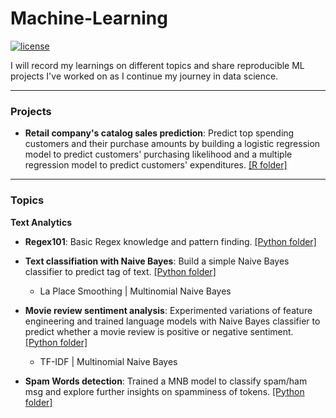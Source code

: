 # Machine-Learning
[![license](https://img.shields.io/github/license/mashape/apistatus.svg)](https://github.com/jchen0529/Machine-Learning/blob/master/LICENSE)

I will record my learnings on different topics and share reproducible ML projects I've worked on as I continue my journey in data science.

***

### Projects

* **Retail company's catalog sales prediction**: Predict top spending customers and their purchase amounts by building a logistic regression model to predict customers' purchasing likelihood and a multiple regression model to predict customers' expenditures. [[R folder]](https://github.com/jchen0529/Machine-Learning/tree/master/Projects/CatalogSalesPrediction)

***

### Topics

**Text Analytics**

* **Regex101**: Basic Regex knowledge and pattern finding. [[Python folder]](https://github.com/jchen0529/Machine-Learning/blob/master/Text%20Analytics/Regex101.ipynb)

* **Text classifiation with Naive Bayes**: Build a simple Naive Bayes classifier to predict tag of text. [[Python folder]](https://github.com/jchen0529/Machine-Learning/blob/master/Text%20Analytics/ClassifyTextWithNaiveBayes.ipynb)
	* La Place Smoothing | Multinomial Naive Bayes

* **Movie review sentiment analysis**: Experimented variations of feature engineering and trained language models with Naive Bayes classifier to predict whether a movie review is positive or negative sentiment. [[Python folder]](https://github.com/jchen0529/Machine-Learning/blob/master/Text%20Analytics/MovieReviewSentimentAnalysis.ipynb)
	* TF-IDF | Multinomial Naive Bayes

* **Spam Words detection**: Trained a MNB model to classify spam/ham msg and explore further insights on spamminess of tokens. [[Python folder]](https://github.com/jchen0529/Machine-Learning/blob/master/Text%20Analytics/SpamWordsDetectionNB.ipynb)
